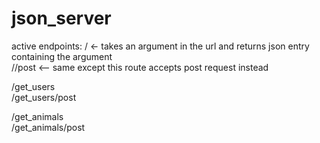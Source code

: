 # json_server

active endpoints: 
/<name>   <- takes an argument in the url and returns json entry containing the argument <br>
/<name>/post <-- same except this route accepts post request instead <br>
                 
/get_users <br>
/get_users/post <br>
                 
/get_animals <br>
/get_animals/post <br>
